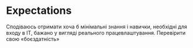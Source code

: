 # Expectations

Сподіваюсь отримати хоча б мінімальні знання і навички, необхідні для входу в ІТ, бажано у вигляді реального працевлаштування.
Перевірити свою «боєздатність»